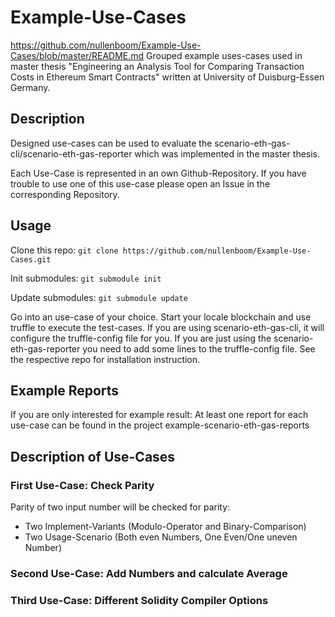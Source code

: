 # Example-Use-Cases 
https://github.com/nullenboom/Example-Use-Cases/blob/master/README.md
Grouped example uses-cases used in master thesis "Engineering an Analysis Tool for Comparing Transaction Costs in Ethereum Smart Contracts" written at University of Duisburg-Essen
Germany.

## Description
Designed use-cases can be used to evaluate the scenario-eth-gas-cli/scenario-eth-gas-reporter which was implemented in the master thesis.

Each Use-Case is represented in an own Github-Repository. If you have trouble to use one of this use-case please open an Issue in the corresponding Repository.

## Usage
Clone this repo:
``git clone https://github.com/nullenboom/Example-Use-Cases.git ``

Init submodules:
``git submodule init``

Update submodules:
``git submodule update`` 

Go into an use-case of your choice. Start your locale blockchain and use truffle to execute the test-cases. 
If you are using scenario-eth-gas-cli, it will configure the truffle-config file for you. If you are just using the scenario-eth-gas-reporter you need to add some lines to the truffle-config file. 
See the respective repo for installation instruction.

## Example Reports
If you are only interested for example result: At least one report for each use-case can be found in the project example-scenario-eth-gas-reports


## Description of Use-Cases
### First Use-Case: Check Parity
Parity of two input number will be checked for parity: 
* Two Implement-Variants (Modulo-Operator and Binary-Comparison)
* Two Usage-Scenario (Both even Numbers, One Even/One uneven Number)

### Second Use-Case: Add Numbers and calculate Average

### Third Use-Case: Different Solidity Compiler Options

